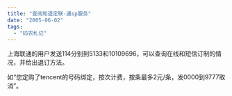 ```yaml
---
title: "查阅和退定联-通sp服务"
date: "2005-06-02"
tags: 
  - "码农札记"
---
```


上海联通的用户发送114分别到5133和10109696，可以查询在线和短信订制的情况，并给出退订方法。

如“您定购了tencent的号码绑定，按次计费，按条最多2元/条，发0000到9777取消”。
